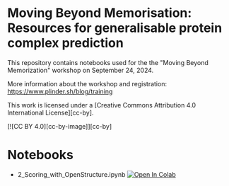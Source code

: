 # Moving Beyond Memorisation: Resources for generalisable protein complex prediction

This repository  contains notebooks used for the the "Moving Beyond Memorization" workshop on September 24, 2024.

More information about the workshop and registration: https://www.plinder.sh/blog/training

This work is licensed under a
[Creative Commons Attribution 4.0 International License][cc-by].

[![CC BY 4.0][cc-by-image]][cc-by]

# Notebooks

* 2_Scoring_with_OpenStructure.ipynb [![Open In Colab](https://colab.research.google.com/assets/colab-badge.svg)](https://colab.research.google.com/github/xrobin/moving_beyond_memorisation/blob/main/2_Scoring_with_OpenStructure.ipynb)

